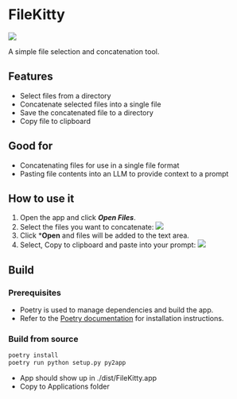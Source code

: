 # FileKitty

<img src="https://github.com/banagale/FileKitty/assets/1409710/d7c68e71-5245-499b-8be9-3ca1f88adc1b">

A simple file selection and concatenation tool.

## Features

- Select files from a directory
- Concatenate selected files into a single file
- Save the concatenated file to a directory
- Copy file to clipboard

## Good for

- Concatenating files for use in a single file format
- Pasting file contents into an LLM to provide context to a prompt

## How to use it
1. Open the app and click ***Open Files***.
2. Select the files you want to concatenate:
   <img src="https://github.com/banagale/FileKitty/assets/1409710/26d9557a-e625-4129-b95d-15a00be4ffc1">
3. Click ***Open** and files will be added to the text area.
4. Select, Copy to clipboard and paste into your prompt:
   <img src="https://github.com/banagale/FileKitty/assets/1409710/8689d8cb-4228-4b55-af76-79a76464f65c">

## Build

### Prerequisites

 - Poetry is used to manage dependencies and build the app.
 - Refer to the [Poetry documentation](https://python-poetry.org/docs/) for installation instructions.

### Build from source
```bash
poetry install
poetry run python setup.py py2app
``` 

- App should show up in ./dist/FileKitty.app
- Copy to Applications folder
